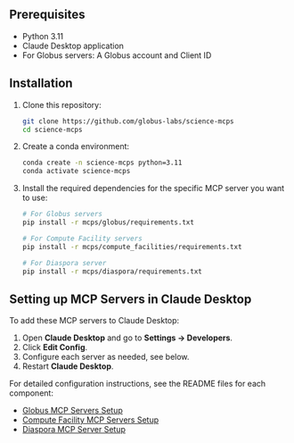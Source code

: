 
## Prerequisites

- Python 3.11
- Claude Desktop application
- For Globus servers: A Globus account and Client ID

## Installation

1. Clone this repository:
   ```bash
   git clone https://github.com/globus-labs/science-mcps
   cd science-mcps
   ```

2. Create a conda environment:
   ```bash
   conda create -n science-mcps python=3.11
   conda activate science-mcps
   ```

3. Install the required dependencies for the specific MCP server you want to use:
   ```bash
   # For Globus servers
   pip install -r mcps/globus/requirements.txt

   # For Compute Facility servers
   pip install -r mcps/compute_facilities/requirements.txt

   # For Diaspora server
   pip install -r mcps/diaspora/requirements.txt
   ```

## Setting up MCP Servers in Claude Desktop

To add these MCP servers to Claude Desktop:

1. Open **Claude Desktop** and go to **Settings → Developers**.
2. Click **Edit Config**.
3. Configure each server as needed, see below.
4. Restart **Claude Desktop**.

For detailed configuration instructions, see the README files for each component:
- [Globus MCP Servers Setup](/mcps/globus/README.md#setting-up-mcp-servers-in-claude-desktop)
- [Compute Facility MCP Servers Setup](/mcps/compute_facilities/README.md#setting-up-mcp-servers-in-claude-desktop)
- [Diaspora MCP Server Setup](/mcps/diaspora/README.md#setting-up-the-mcp-server-in-claude-desktop)
